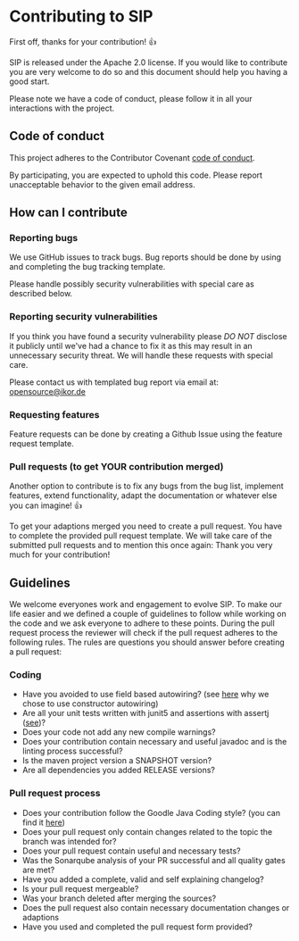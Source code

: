 # Contributing to SIP

First off, thanks for your contribution! :+1:

SIP is released under the Apache 2.0 license. If you would like to contribute you are very welcome to do so and this document should help you having a good start.

Please note we have a code of conduct, please follow it in all your interactions with the project.

## Code of conduct

This project adheres to the Contributor Covenant [code of conduct](CODE_OF_CONDUCT.md).

By participating, you are expected to uphold this code. Please report unacceptable behavior to the given email address.

## How can I contribute

### Reporting bugs

We use GitHub issues to track bugs. Bug reports should be done by using and completing the bug tracking template.

Please handle possibly security vulnerabilities with special care as described below.

### Reporting security vulnerabilities

If you think you have found a security vulnerability please *DO NOT* disclose it publicly until we've had a chance to fix it as this may result in an unnecessary security threat. We will handle these requests with special care.

Please contact us with templated bug report via email at: opensource@ikor.de

### Requesting features

Feature requests can be done by creating a Github Issue using the feature request template.

### Pull requests (to get YOUR contribution merged)

Another option to contribute is to fix any bugs from the bug list, implement features, extend functionality, adapt the documentation or whatever else you can imagine! :+1:

To get your adaptions merged you need to create a pull request. You have to complete the provided pull request template. We will take care of the submitted pull requests and to mention this once again: Thank you very much for your contribution!

## Guidelines

We welcome everyones work and engagement to evolve SIP. To make our life easier and we defined a couple of guidelines to follow while working on the code and we ask everyone to adhere to these points. During the pull request process the reviewer will check if the pull request adheres to the following rules. The rules are questions you should answer before creating a pull request:

### Coding

- Have you avoided to use field based autowiring? (see [here](http://odrotbohm.de/2013/11/why-field-injection-is-evil/) why we chose to use constructor autowiring)
- Are all your unit tests written with junit5 and assertions with assertj ([see](https://assertj.github.io/doc/))?
- Does your code not add any new compile warnings?
- Does your contribution contain necessary and useful javadoc and is the linting process successful?
- Is the maven project version a SNAPSHOT version?
- Are all dependencies you added RELEASE versions?

### Pull request process

- Does your contribution follow the Goodle Java Coding style? (you can find it [here](https://github.com/google/google-java-format))
- Does your pull request only contain changes related to the topic the branch was intended for?
- Does your pull request contain useful and necessary tests?
- Was the Sonarqube analysis of your PR successful and all quality gates are met?
- Have you added a complete, valid and self explaining changelog?
- Is your pull request mergeable?
- Was your branch deleted after merging the sources?
- Does the pull request also contain necessary documentation changes or adaptions
- Have you used and completed the pull request form provided?
